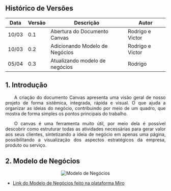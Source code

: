 ## Histórico de Versões

Data|Versão|Descrição|Autor
-|-|-|-
10/03|0.1|Abertura do Documento Canvas|Rodrigo e Victor|
10/03|0.2|Adicionando Modelo de Negócios|Rodrigo e Victor|
05/04|0.3|Atualizando modelo de negócios|Rodrigo|

## 1. <a name="1">Introdução</a>

<p align = "justify"> &emsp;&emsp;A criação do documento Canvas apresenta uma visão geral de nosso projeto de forma sistêmica, integrada, rápida e visual. O que ajuda a organizar as ideias do negócio, contribuindo por meio de um quadro, que mostra de forma simples os pontos principais do trabalho.</p>

<p align = "justify"> &emsp;&emsp;O canvas é uma ferramenta muito útil, por meio dela é possível descobrir como estruturar todas as atividades necessárias para gerar valor aos seus clientes, sintetizando a ideia de negócio em apenas uma página, possibilitando a visualização dos aspectos estratégicos da empresa, produto ou serviço.</p>


## 2. <a name="2">Modelo de Negócios</a>

<div style="display:block;text-align:center"><img src="/2020.2-Anunbis/images/modeloDeNegocios3.png" alt="Modelo de Negócios"></div>


* <a href="https://miro.com/app/board/o9J_lQQOy9A=/">Link do Modelo de Negócios feito na plataforma Miro</a>
